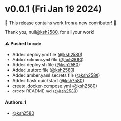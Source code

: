 # v0.0.1 (Fri Jan 19 2024)

:tada: This release contains work from a new contributor! :tada:

Thank you, null[@ksh2580](https://github.com/ksh2580), for all your work!

#### ⚠️ Pushed to `main`

- Added deploy.yml file ([@ksh2580](https://github.com/ksh2580))
- Added release.yml file ([@ksh2580](https://github.com/ksh2580))
- Added deploy.sh file ([@ksh2580](https://github.com/ksh2580))
- Added .autorc file ([@ksh2580](https://github.com/ksh2580))
- Added amber.yaml secrets file ([@ksh2580](https://github.com/ksh2580))
- Added flask quickstart ([@ksh2580](https://github.com/ksh2580))
- create .docker-compose.yml ([@ksh2580](https://github.com/ksh2580))
- create README.md ([@ksh2580](https://github.com/ksh2580))

#### Authors: 1

- [@ksh2580](https://github.com/ksh2580)
